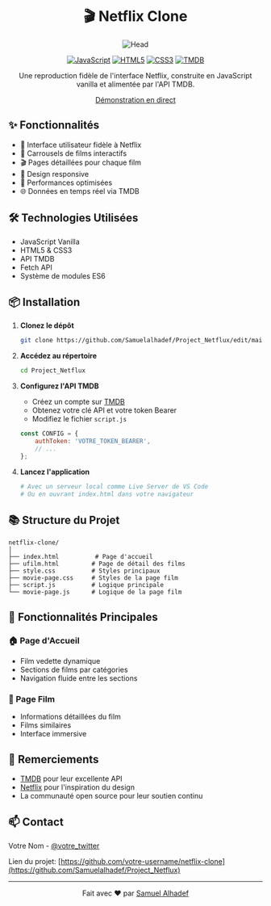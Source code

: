 <div align="center">




# 🎬 Netflix Clone

![Head](https://github.com/user-attachments/assets/b2838547-33f0-4a9b-b130-fcbd10e2a99e)

[![JavaScript](https://github.com/user-attachments/assets/390b6c44-d433-4e97-a1f9-211f988d6360)](https://www.javascript.com)
[![HTML5](https://github.com/user-attachments/assets/390b6c44-d433-4e97-a1f9-211f988d6360)](https://html.spec.whatwg.org/)
[![CSS3](https://github.com/user-attachments/assets/d418ee60-5daf-4fcb-9dfb-9486862d1a12)](https://www.w3.org/Style/CSS/)
[![TMDB](https://github.com/user-attachments/assets/6ac158e6-0962-43c5-b03f-5b7c662c1401)](https://www.themoviedb.org/)

Une reproduction fidèle de l'interface Netflix, construite en JavaScript vanilla et alimentée par l'API TMDB.

[Démonstration en direct](https://votre-demo-url.com) 
</div>

## ✨ Fonctionnalités

- 🎯 Interface utilisateur fidèle à Netflix
- 🔄 Carrousels de films interactifs
- 🎬 Pages détaillées pour chaque film
- 📱 Design responsive
- 🚀 Performances optimisées
- 🌐 Données en temps réel via TMDB



## 🛠️ Technologies Utilisées

- JavaScript Vanilla
- HTML5 & CSS3
- API TMDB
- Fetch API
- Système de modules ES6

## 📦 Installation

1. **Clonez le dépôt**
   ```bash
   git clone https://github.com/Samuelalhadef/Project_Netflux/edit/main/README.md
   ```

2. **Accédez au répertoire**
   ```bash
   cd Project_Netflux
   ```

3. **Configurez l'API TMDB**
   - Créez un compte sur [TMDB](https://www.themoviedb.org/)
   - Obtenez votre clé API et votre token Bearer
   - Modifiez le fichier `script.js`
   ```javascript
   const CONFIG = {
       authToken: 'VOTRE_TOKEN_BEARER',
       // ...
   };
   ```

4. **Lancez l'application**
   ```bash
   # Avec un serveur local comme Live Server de VS Code
   # Ou en ouvrant index.html dans votre navigateur
   ```

## 📚 Structure du Projet

```
netflix-clone/
│
├── index.html          # Page d'accueil
├── ufilm.html         # Page de détail des films
├── style.css          # Styles principaux
├── movie-page.css     # Styles de la page film
├── script.js          # Logique principale
└── movie-page.js      # Logique de la page film
```

## 🔋 Fonctionnalités Principales

### 🏠 Page d'Accueil
- Film vedette dynamique
- Sections de films par catégories
- Navigation fluide entre les sections

### 🎥 Page Film
- Informations détaillées du film
- Films similaires
- Interface immersive



## 🙏 Remerciements

- [TMDB](https://www.themoviedb.org/) pour leur excellente API
- [Netflix](https://www.netflix.com/) pour l'inspiration du design
- La communauté open source pour leur soutien continu

## 📫 Contact

Votre Nom - [@votre_twitter](https://x.com/SAMUELALHADEF)

Lien du projet: [https://github.com/votre-username/netflix-clone](https://github.com/Samuelalhadef/Project_Netflux)

---
<div align="center">
  
Fait avec ❤️ par [Samuel Alhadef](https://github.com/Samuelalhadef/)

</div>
